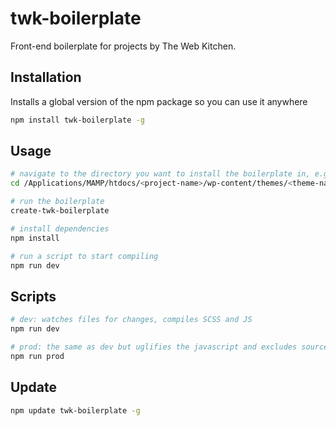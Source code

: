 # twk-boilerplate
Front-end boilerplate for projects by The Web Kitchen.

## Installation
Installs a global version of the npm package so you can use it anywhere
```sh
npm install twk-boilerplate -g
```

## Usage
```sh
# navigate to the directory you want to install the boilerplate in, e.g:
cd /Applications/MAMP/htdocs/<project-name>/wp-content/themes/<theme-name>

# run the boilerplate
create-twk-boilerplate

# install dependencies
npm install

# run a script to start compiling
npm run dev
```

## Scripts
```sh
# dev: watches files for changes, compiles SCSS and JS
npm run dev

# prod: the same as dev but uglifies the javascript and excludes source maps
npm run prod
```

## Update
```sh
npm update twk-boilerplate -g
```